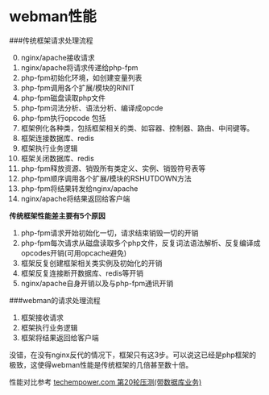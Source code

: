 # webman性能


###传统框架请求处理流程

0. nginx/apache接收请求
1. nginx/apache将请求传递给php-fpm
2. php-fpm初始化环境，如创建变量列表
3. php-fpm调用各个扩展/模块的RINIT
4. php-fpm磁盘读取php文件
5. php-fpm词法分析、语法分析、编译成opcde
6. php-fpm执行opcode 包括
7. 框架例化各种类，包括框架相关的类、如容器、控制器、路由、中间键等。
8. 框架连接数据库、redis
9. 框架执行业务逻辑
10. 框架关闭数据库、redis
11. php-fpm释放资源、销毁所有类定义、实例、销毁符号表等
12. php-fpm顺序调用各个扩展/模块的RSHUTDOWN方法
13. php-fpm将结果转发给nginx/apache
14. nginx/apache将结果返回给客户端

**传统框架性能差主要有5个原因**
1. php-fpm请求开始初始化一切，请求结束销毁一切的开销
2. php-fpm每次请求从磁盘读取多个php文件，反复词法语法解析、反复编译成opcodes开销(可用opcache避免)
3. 框架反复创建框架相关类实例及初始化的开销
4. 框架反复连接断开数据库、redis等开销
5. nginx/apache自身开销以及与php-fpm通讯开销


###webman的请求处理流程
1. 框架接收请求
2. 框架执行业务逻辑
3. 框架将结果返回给客户端

没错，在没有nginx反代的情况下，框架只有这3步。可以说这已经是php框架的极致，这使得webman性能是传统框架的几倍甚至数十倍。

性能对比参考 [techempower.com 第20轮压测(带数据库业务)](https://www.techempower.com/benchmarks/#section=data-r20&hw=ph&test=db&l=zik073-sf&a=2)

